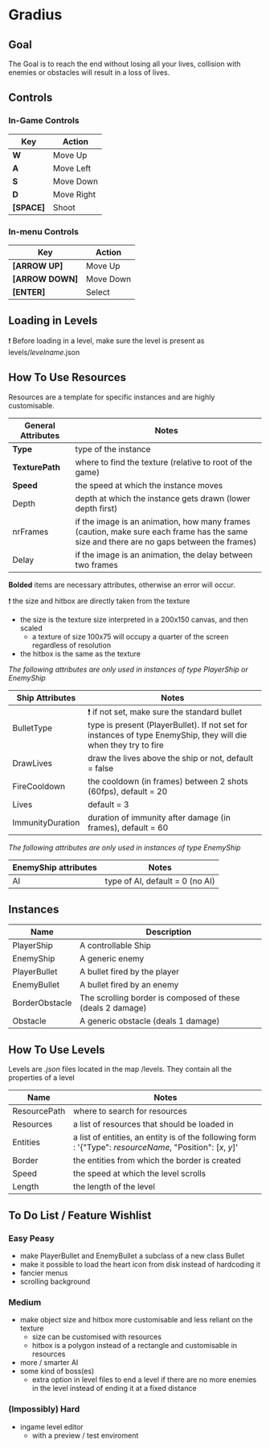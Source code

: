 # Gradius #

## Goal ##

The Goal is to reach the end without losing all your lives, collision with enemies or obstacles will result in a loss of lives.

## Controls ##

### In-Game Controls ###

Key        | Action
-----------|-------
**W**      | Move Up
**A**      | Move Left
**S**      | Move Down
**D**      | Move Right
**[SPACE]**| Shoot

### In-menu Controls ###

Key             | Action
----------------|-------
**[ARROW UP]**  | Move Up
**[ARROW DOWN]**| Move Down
**[ENTER]**     | Select

## Loading in Levels ##

:heavy_exclamation_mark: Before loading in a level, make sure the level is present as levels/*levelname*.json

## How To Use Resources ##

Resources are a template for specific instances and are highly customisable.

General Attributes | Notes
-------------------|-------
 **Type**          | type of the instance 
 **TexturePath**   | where to find the texture (relative to root of the game)
 **Speed**         | the speed at which the instance moves
 Depth             | depth at which the instance gets drawn (lower depth first)
 nrFrames          | if the image is an animation, how many frames (caution, make sure each frame has the same size and there are no gaps between the frames)
 Delay             | if the image is an animation, the delay between two frames
 
 **Bolded** items are necessary attributes, otherwise an error will occur.
 
 :heavy_exclamation_mark: the size and hitbox are directly taken from the texture
 - the size is the texture size interpreted in a 200x150 canvas, and then scaled
   - a texture of size 100x75 will occupy a quarter of the screen regardless of resolution
 - the hitbox is the same as the texture
 
 _The following attributes are only used in instances of type PlayerShip or EnemyShip_
 
 Ship Attributes      | Notes
 ---------------------|------
 BulletType           | :heavy_exclamation_mark: if not set, make sure the standard bullet type is present (PlayerBullet). If not set for instances of type EnemyShip, they will die when they try to fire
 DrawLives            | draw the lives above the ship or not, default = false
 FireCooldown         | the cooldown (in frames) between 2 shots (60fps), default = 20
 Lives                | default = 3
 ImmunityDuration     | duration of immunity after damage (in frames), default = 60
 
 _The following attributes are only used in instances of type EnemyShip_
 
 EnemyShip attributes | Notes
 ---------------------|------
 AI                   | type of AI, default = 0 (no AI)
 
## Instances ##

Name          | Description
--------------|------------
PlayerShip    | A controllable Ship
EnemyShip     | A generic enemy
PlayerBullet  | A bullet fired by the player
EnemyBullet   | A bullet fired by an enemy
BorderObstacle| The scrolling border is composed of these (deals 2 damage)
Obstacle      | A generic obstacle (deals 1 damage)


## How To Use Levels ## 

Levels are _.json_ files located in the map /levels. They contain all the properties of a level

Name                   | Notes
-----------------------|------
ResourcePath           | where to search for resources
Resources              | a list of resources that should be loaded in
Entities               | a list of entities, an entity is of the following form : '{"Type": _resourceName_, "Position": [_x_, _y_]'
Border                 | the entities from which the border is created
Speed                  | the speed at which the level scrolls
Length                 | the length of the level

## To Do List / Feature Wishlist ##

### Easy Peasy ###

- make PlayerBullet and EnemyBullet a subclass of a new class Bullet
- make it possible to load the heart icon from disk instead of hardcoding it
- fancier menus
- scrolling background

### Medium ###

- make object size and hitbox more customisable and less reliant on the texture
  - size can be customised with resources
  - hitbox is a polygon instead of a rectangle and customisable in resources
- more / smarter AI
- some kind of boss(es)
  - extra option in level files to end a level if there are no more enemies in the level instead of ending it at a fixed distance

### (Impossibly) Hard ###

- ingame level editor 
  - with a preview / test enviroment
